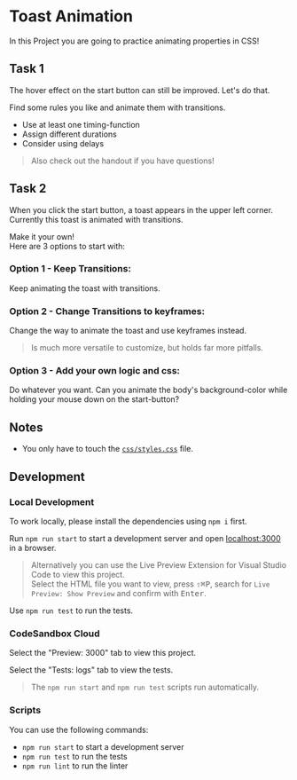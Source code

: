 # Toast Animation

In this Project you are going to practice animating properties in CSS!

## Task 1

The hover effect on the start button can still be improved. Let's do that.

Find some rules you like and animate them with transitions.

- Use at least one timing-function
- Assign different durations
- Consider using delays

> Also check out the handout if you have questions!

## Task 2

When you click the start button, a toast appears in the upper left corner. Currently this toast is animated with transitions.

Make it your own!  
Here are 3 options to start with:

### Option 1 - Keep Transitions:

Keep animating the toast with transitions.

### Option 2 - Change Transitions to keyframes:

Change the way to animate the toast and use keyframes instead.

> Is much more versatile to customize, but holds far more pitfalls.

### Option 3 - Add your own logic and css:

Do whatever you want. Can you animate the body's background-color while holding your mouse down on the start-button?

## Notes

- You only have to touch the [`css/styles.css`](./css/styles.css) file.

## Development

### Local Development

To work locally, please install the dependencies using `npm i` first.

Run `npm run start` to start a development server and open [localhost:3000](http://localhost:3000) in a browser.

> Alternatively you can use the Live Preview Extension for Visual Studio Code to view this project.  
> Select the HTML file you want to view, press <kbd>⇧</kbd><kbd>⌘</kbd><kbd>P</kbd>, search for `Live Preview: Show Preview` and confirm with <kbd>Enter</kbd>.

Use `npm run test` to run the tests.

### CodeSandbox Cloud

Select the "Preview: 3000" tab to view this project.

Select the "Tests: logs" tab to view the tests.

> The `npm run start` and `npm run test` scripts run automatically.

### Scripts

You can use the following commands:

- `npm run start` to start a development server
- `npm run test` to run the tests
- `npm run lint` to run the linter
